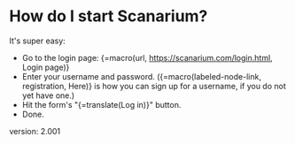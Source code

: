 # How do I start Scanarium?

It's super easy:

* Go to the login page: {=macro(url, https://scanarium.com/login.html, Login page)}
* Enter your username and password.
    ({=macro(labeled-node-link, registration, Here)} is how you can sign up for a username, if you do not yet have one.)
* Hit the form's "{=translate(Log in)}" button.
* Done.

version: 2.001
